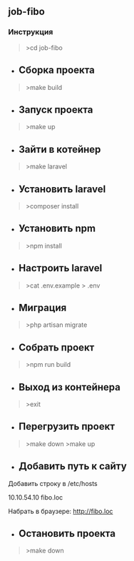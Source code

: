 ## job-fibo

### Инструкция

>\>cd job-fibo
* ## Сборка проекта

>\>make build
* ## Запуск проекта

>\>make up
* ## Зайти в котейнер

>\>make laravel
* ## Установить laravel

>\>composer install
* ## Установить npm

>\>npm install
* ## Настроить laravel

>\>cat .env.example \> .env

* ## Миграция

>\>php artisan migrate
* ## Собрать проект

>\>npm run build
* ## Выход из контейнера

>\>exit
* ## Перегрузить проект

>\>make down
>\>make up

* ## Добавить путь к сайту

Добавить строку в /etc/hosts  

10.10.54.10     fibo.loc


Набрать в браузере: http://fibo.loc

* ## Остановить проекта

>\>make down
